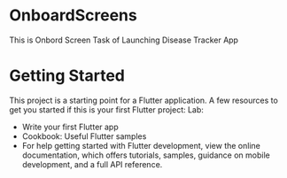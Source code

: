 # OnboardScreens
This is Onbord Screen Task of Launching Disease Tracker App
# Getting Started
This project is a starting point for a Flutter application.
A few resources to get you started if this is your first Flutter project:
Lab:
- Write your first Flutter app
- Cookbook: Useful Flutter samples
- For help getting started with Flutter development, view the online documentation, which offers tutorials, samples, guidance on mobile development, and a full API reference.
